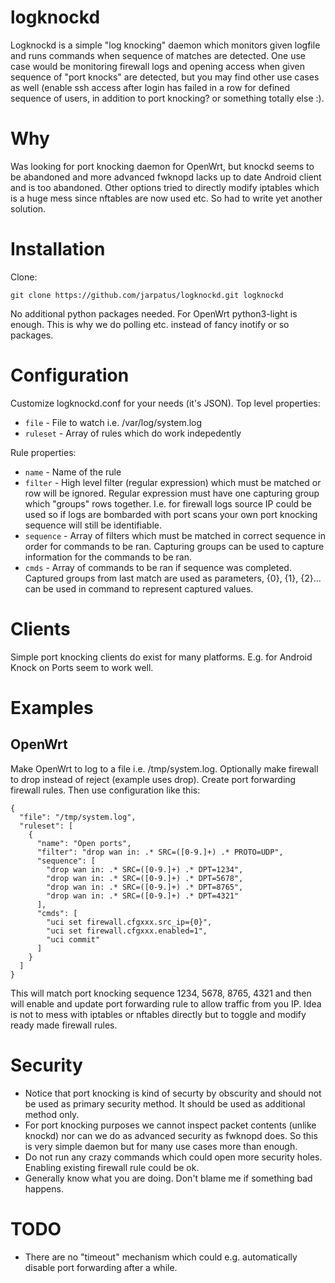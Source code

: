 # logknockd
Logknockd is a simple "log knocking" daemon which monitors given logfile and runs commands when sequence of matches are detected. One use case would be monitoring firewall logs and opening access when given sequence of "port knocks" are detected, but you may find other use cases as well (enable ssh access after login has failed in a row for defined sequence of users, in addition to port knocking? or something totally else :).

# Why 
Was looking for port knocking daemon for OpenWrt, but knockd seems to be abandoned and more advanced fwknopd lacks up to date Android client and is too abandoned. Other options tried to directly modify iptables which is a huge mess since nftables are now used etc. So had to write yet another solution.

# Installation
Clone:
```
git clone https://github.com/jarpatus/logknockd.git logknockd
```

No additional python packages needed. For OpenWrt python3-light is enough. This is why we do polling etc. instead of fancy inotify or so packages.

# Configuration
Customize logknockd.conf for your needs (it's JSON). Top level properties:
* ```file``` - File to watch i.e. /var/log/system.log
* ```ruleset``` - Array of rules which do work indepedently

Rule properties:
* ```name``` - Name of the rule
* ```filter``` - High level filter (regular expression) which must be matched or row will be ignored. Regular expression must have one capturing group which "groups" rows together. I.e. for firewall logs source IP could be used so if logs are bombarded with port scans your own port knocking sequence will still be identifiable.
* ```sequence``` - Array of filters which must be matched in correct sequence in order for commands to be ran. Capturing groups can be used to capture information for the commands to be ran.
* ```cmds``` - Array of commands to be ran if sequence was completed. Captured groups from last match are used as parameters, {0}, {1}, {2}... can be used in command to represent captured values.

# Clients
Simple port knocking clients do exist for many platforms. E.g. for Android Knock on Ports seem to work well.

# Examples

## OpenWrt
Make OpenWrt to log to a file i.e. /tmp/system.log. Optionally make firewall to drop instead of reject (example uses drop). Create port forwarding firewall rules. Then use configuration like this:
```
{
  "file": "/tmp/system.log",
  "ruleset": [
    {
      "name": "Open ports",
      "filter": "drop wan in: .* SRC=([0-9.]+) .* PROTO=UDP",
      "sequence": [
        "drop wan in: .* SRC=([0-9.]+) .* DPT=1234",
        "drop wan in: .* SRC=([0-9.]+) .* DPT=5678",
        "drop wan in: .* SRC=([0-9.]+) .* DPT=8765",
        "drop wan in: .* SRC=([0-9.]+) .* DPT=4321"
      ],
      "cmds": [
        "uci set firewall.cfgxxx.src_ip={0}",
        "uci set firewall.cfgxxx.enabled=1",
        "uci commit"
      ]
    }
  ]
}
```

This will match port knocking sequence 1234, 5678, 8765, 4321 and then will enable and update port forwarding rule to allow traffic from you IP. Idea is not to mess with iptables or nftables directly but to toggle and modify ready made firewall rules.

# Security
* Notice that port knocking is kind of securty by obscurity and should not be used as primary security method. It should be used as additional method only.
* For port knocking purposes we cannot inspect packet contents (unlike knockd) nor can we do as advanced security as fwknopd does. So this is very simple daemon but for many use cases more than enough.
* Do not run any crazy commands which could open more security holes. Enabling existing firewall rule could be ok.
* Generally know what you are doing. Don't blame me if something bad happens.

# TODO
* There are no "timeout" mechanism which could e.g. automatically disable port forwarding after a while. 
